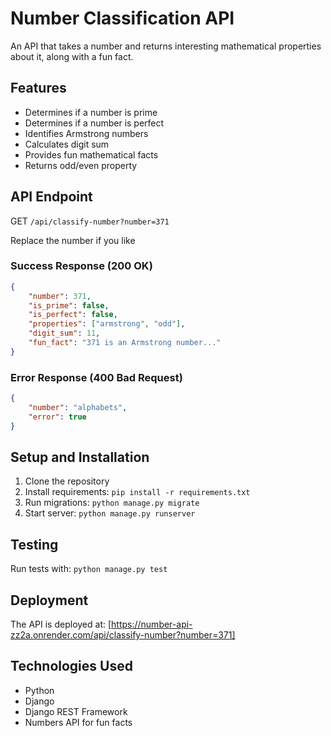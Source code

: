 # Number Classification API

An API that takes a number and returns interesting mathematical properties about it, along with a fun fact.

## Features

- Determines if a number is prime
- Determines if a number is perfect
- Identifies Armstrong numbers
- Calculates digit sum
- Provides fun mathematical facts
- Returns odd/even property

## API Endpoint

GET `/api/classify-number?number=371`

Replace the number if you like

### Success Response (200 OK)

```json
{
    "number": 371,
    "is_prime": false,
    "is_perfect": false,
    "properties": ["armstrong", "odd"],
    "digit_sum": 11,
    "fun_fact": "371 is an Armstrong number..."
}
```

### Error Response (400 Bad Request)

```json
{
    "number": "alphabets",
    "error": true
}
```

## Setup and Installation

1. Clone the repository
2. Install requirements: `pip install -r requirements.txt`
3. Run migrations: `python manage.py migrate`
4. Start server: `python manage.py runserver`

## Testing

Run tests with: `python manage.py test`

## Deployment

The API is deployed at: [https://number-api-zz2a.onrender.com/api/classify-number?number=371]

## Technologies Used

- Python
- Django
- Django REST Framework
- Numbers API for fun facts